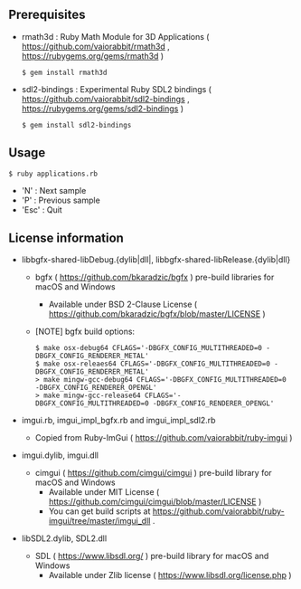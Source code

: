 ## Prerequisites ##

*   rmath3d : Ruby Math Module for 3D Applications ( https://github.com/vaiorabbit/rmath3d , https://rubygems.org/gems/rmath3d )

        $ gem install rmath3d

*   sdl2-bindings : Experimental Ruby SDL2 bindings ( https://github.com/vaiorabbit/sdl2-bindings , https://rubygems.org/gems/sdl2-bindings )

        $ gem install sdl2-bindings

## Usage ##

    $ ruby applications.rb

*   'N' : Next sample
*   'P' : Previous sample
*   'Esc' : Quit

## License information ##

*   libbgfx-shared-libDebug.{dylib|dll|, libbgfx-shared-libRelease.{dylib|dll}
    *   bgfx ( https://github.com/bkaradzic/bgfx ) pre-build libraries for macOS and Windows
        *   Available under BSD 2-Clause License ( https://github.com/bkaradzic/bgfx/blob/master/LICENSE )
    *   [NOTE] bgfx build options:

            $ make osx-debug64 CFLAGS='-DBGFX_CONFIG_MULTITHREADED=0 -DBGFX_CONFIG_RENDERER_METAL'
            $ make osx-releaes64 CFLAGS='-DBGFX_CONFIG_MULTITHREADED=0 -DBGFX_CONFIG_RENDERER_METAL'
            > make mingw-gcc-debug64 CFLAGS='-DBGFX_CONFIG_MULTITHREADED=0 -DBGFX_CONFIG_RENDERER_OPENGL'
            > make mingw-gcc-release64 CFLAGS='-DBGFX_CONFIG_MULTITHREADED=0 -DBGFX_CONFIG_RENDERER_OPENGL'

*   imgui.rb, imgui_impl_bgfx.rb and imgui_impl_sdl2.rb
    *   Copied from Ruby-ImGui ( https://github.com/vaiorabbit/ruby-imgui )

*   imgui.dylib, imgui.dll
    *   cimgui ( https://github.com/cimgui/cimgui ) pre-build library for macOS and Windows
        *   Available under MIT License ( https://github.com/cimgui/cimgui/blob/master/LICENSE )
        *   You can get build scripts at https://github.com/vaiorabbit/ruby-imgui/tree/master/imgui_dll .

*   libSDL2.dylib, SDL2.dll
    *   SDL ( https://www.libsdl.org/ ) pre-build library for macOS and Windows
        *   Available under Zlib license ( https://www.libsdl.org/license.php )
